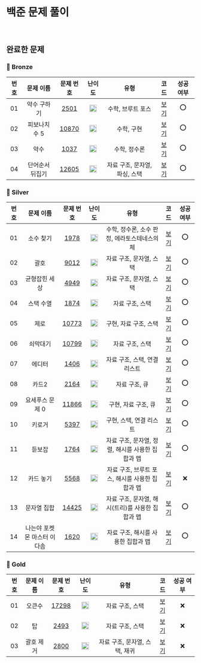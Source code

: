 백준 문제 풀이
==============================
<br>
   
## 완료한 문제

### 🥉 Bronze

|  번호  |  문제 이름  |  문제 번호  |  난이도  |  유형  |  코드  |  성공 여부  |
| :-----: | :-----: | :-----: | :-----: | :-----: | :-----: | :-----: |
| 01 | 약수 구하기 | [2501](https://www.acmicpc.net/problem/2501) | <img src="https://static.solved.ac/tier_small/3.svg" width="20px"/> | 수학, 브루트 포스 | [보기](./BRONZE/2501_약수_구하기.cpp) | ⭕ |
| 02 | 피보나치 수 5 | [10870](https://www.acmicpc.net/problem/10870) | <img src="https://static.solved.ac/tier_small/4.svg" width="20px"/> | 수학, 구현 | [보기](./BRONZE/10870_피보나치_수_5.cpp) | ⭕ |
| 03 | 약수 | [1037](https://www.acmicpc.net/problem/1037) | <img src="https://static.solved.ac/tier_small/5.svg" width="20px"/> | 수학, 정수론 | [보기](./BRONZE/1037_약수.cpp) | ⭕ |
| 04 | 단어순서 뒤집기 | [12605](https://www.acmicpc.net/problem/12605) | <img src="https://static.solved.ac/tier_small/5.svg" width="20px"/> | 자료 구조, 문자열, 파싱, 스택 | [보기](./BRONZE/12605_단어순서_뒤집기.cpp) | ⭕ |

### 🥈 Silver

|  번호  |  문제 이름  |  문제 번호  |  난이도  |  유형  |  코드  |  성공 여부  |
| :-----: | :-----: | :-----: | :-----: | :-----: | :-----: | :-----: |
| 01 | 소수 찾기 | [1978](https://www.acmicpc.net/problem/1978) | <img src="https://static.solved.ac/tier_small/6.svg" width="20px"/> | 수학, 정수론, 소수 판정, 에라토스테네스의 체 | [보기](./SILVER/1978_소수_찾기.cpp) | ⭕ |
| 02 | 괄호 | [9012](https://www.acmicpc.net/problem/9012) | <img src="https://static.solved.ac/tier_small/7.svg" width="20px"/> | 자료 구조, 문자열, 스택 | [보기](./SILVER/9012_괄호.cpp) | ⭕ |
| 03 | 균형잡힌 세상 | [4949](https://www.acmicpc.net/problem/4949) | <img src="https://static.solved.ac/tier_small/7.svg" width="20px"/> | 자료 구조, 문자열, 스택 | [보기](./SILVER/4949_균형잡힌_세상.cpp) | ⭕ |
| 04 | 스택 수열 | [1874](https://www.acmicpc.net/problem/1874) | <img src="https://static.solved.ac/tier_small/9.svg" width="20px"/> | 자료 구조, 스택 | [보기](./SILVER/1874_스택_수열.cpp) | ⭕ |
| 05 | 제로 | [10773](https://www.acmicpc.net/problem/10773) | <img src="https://static.solved.ac/tier_small/7.svg" width="20px"/> | 구현, 자료 구조, 스택 | [보기](./SILVER/10773_제로.cpp) | ⭕ |
| 06 | 쇠막대기 | [10799](https://www.acmicpc.net/problem/10799) | <img src="https://static.solved.ac/tier_small/8.svg" width="20px"/> | 자료 구조, 스택 | [보기](./SILVER/10799_쇠막대기.cpp) | ⭕ |
| 07 | 에디터 | [1406](https://www.acmicpc.net/problem/1406) | <img src="https://static.solved.ac/tier_small/9.svg" width="20px"/> | 자료 구조, 스택, 연결 리스트 | [보기](./SILVER/1406_에디터.cpp) | ⭕ |
| 08 | 카드2 | [2164](https://www.acmicpc.net/problem/2164) | <img src="https://static.solved.ac/tier_small/7.svg" width="20px"/> | 자료 구조, 큐 | [보기](./SILVER/2164_카드2.cpp) | ⭕ |
| 09 | 요세푸스 문제 0 | [11866](https://www.acmicpc.net/problem/11866) | <img src="https://static.solved.ac/tier_small/6.svg" width="20px"/> | 구현, 자료 구조, 큐 | [보기](./SILVER/11866_요세푸스_문제_0.cpp) | ⭕ |
| 10 | 키로거 | [5397](https://www.acmicpc.net/problem/5397) | <img src="https://static.solved.ac/tier_small/9.svg" width="20px"/> | 구현, 스택, 연결 리스트 | [보기](./SILVER/5397_키로거.cpp) | ⭕ |
| 11 | 듣보잡 | [1764](https://www.acmicpc.net/problem/1764) | <img src="https://static.solved.ac/tier_small/7.svg" width="20px"/> | 자료 구조, 문자열, 정렬, 해시를 사용한 집합과 맵 | [보기](./SILVER/1764_듣보잡.cpp) | ⭕ |
| 12 | 카드 놓기 | [5568](https://www.acmicpc.net/problem/5568) | <img src="https://static.solved.ac/tier_small/7.svg" width="20px"/> | 자료 구조, 브루트 포스, 해시를 사용한 집합과 맵 | [보기](./SILVER/[FAIL]5568_카드_놓기.cpp) | ❌ |
| 13 | 문자열 집합 | [14425](https://www.acmicpc.net/problem/14425) | <img src="https://static.solved.ac/tier_small/8.svg" width="20px"/> | 자료 구조, 문자열, 해시(트리)를 사용한 집합과 맵 | [보기](./SILVER/14425_문자열_집합.cpp) | ⭕ |
| 14 | 나는야 포켓몬 마스터 이다솜 | [1620](https://www.acmicpc.net/problem/1620) | <img src="https://static.solved.ac/tier_small/7.svg" width="20px"/> | 자료 구조, 해시를 사용한 집합과 맵 | [보기](./SILVER/1620_나는야_포켓몬_마스터_.cpp) | ⭕ |

### 🥇 Gold

|  번호  |  문제 이름  |  문제 번호  |  난이도  |  유형  |  코드  |  성공 여부  |
| :-----: | :-----: | :-----: | :-----: | :-----: | :-----: | :-----: |
| 01 | 오큰수 | [17298](https://www.acmicpc.net/problem/17298) | <img src="https://static.solved.ac/tier_small/12.svg" width="20px"/> | 자료 구조, 스택 | [보기](./GOLD/[FAIL]17298_오큰수.cpp) | ❌ |
| 02 | 탑 | [2493](https://www.acmicpc.net/problem/2493) | <img src="https://static.solved.ac/tier_small/11.svg" width="20px"/> | 자료 구조, 스택 | [보기](./GOLD/[FAIL]2493_탑.cpp) | ❌ |
| 03 | 괄호 제거 | [2800](https://www.acmicpc.net/problem/2800) | <img src="https://static.solved.ac/tier_small/11.svg" width="20px"/> | 자료 구조, 문자열, 스택, 재귀 | [보기](./GOLD/[FAIL]2800_괄호_제거.cpp) | ❌ |


[Bronze5]: https://static.solved.ac/tier_small/1.svg
[Bronze4]: https://static.solved.ac/tier_small/2.svg
[Bronze3]: https://static.solved.ac/tier_small/3.svg
[Bronze2]: https://static.solved.ac/tier_small/4.svg
[Bronze1]: https://static.solved.ac/tier_small/5.svg
[Silver5]: https://static.solved.ac/tier_small/6.svg
[Silver4]: https://static.solved.ac/tier_small/7.svg
[Silver3]: https://static.solved.ac/tier_small/8.svg
[Silver2]: https://static.solved.ac/tier_small/9.svg
[Silver1]: https://static.solved.ac/tier_small/10.svg
[Gold5]: https://static.solved.ac/tier_small/11.svg
[Gold4]: https://static.solved.ac/tier_small/12.svg
[Gold3]: https://static.solved.ac/tier_small/13.svg
[Gold2]: https://static.solved.ac/tier_small/14.svg
[Gold1]: https://static.solved.ac/tier_small/15.svg
